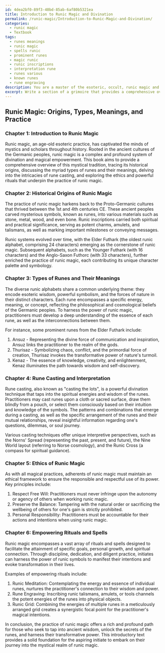 ```yaml
---
id: 4dea2bf0-89f3-40bd-85ab-6af80b5321ea
title: Introduction to Runic Magic and Divination
permalink: /runic-magic/Introduction-to-Runic-Magic-and-Divination/
categories:
  - runic magic
  - Textbook
tags:
  - runes meanings
  - runic magic
  - spells runic
  - prominent runes
  - magic runic
  - runic inscriptions
  - interpretation rune
  - runes various
  - known runes
  - rune engraving
description: You are a master of the esoteric, occult, runic magic and education, you have written many textbooks on the subject in ways that provide students with rich and deep understanding of the subject. You are being asked to write textbook-like sections on a topic and you do it with full context, explainability, and reliability in accuracy to the true facts of the topic at hand, in a textbook style that a student would easily be able to learn from, in a rich, engaging, and contextual way. Always include relevant context (such as formulas and history), related concepts, and in a way that someone can gain deep insights from.
excerpt: Write a section of a grimoire that provides a comprehensive overview of runic magic, including its historical origins, the different types of runes, their meanings, and practical applications. Additionally, discuss the process of rune casting, the ethics of using runic magic, and provide examples of empowering rituals and spells for an aspiring initiate to learn and understand.
---
```


## Runic Magic: Origins, Types, Meanings, and Practice

### Chapter 1: Introduction to Runic Magic

Runic magic, an age-old esoteric practice, has captivated the minds of mystics and scholars throughout history. Rooted in the ancient cultures of the Germanic peoples, runic magic is a complex and profound system of divination and magical empowerment. This book aims to provide a comprehensive overview of this mystical tradition, tracing its historical origins, discussing the myriad types of runes and their meanings, delving into the intricacies of rune casting, and exploring the ethics and powerful rituals that underpin the practice of runic magic.

### Chapter 2: Historical Origins of Runic Magic

The practice of runic magic harkens back to the Proto-Germanic cultures that thrived between the 1st and 4th centuries CE. These ancient peoples carved mysterious symbols, known as runes, into various materials such as stone, metal, wood, and even bone. Runic inscriptions carried both spiritual and practical significance, serving as potent charms, amulets, and talismans, as well as marking important milestones or conveying messages.

Runic systems evolved over time, with the Elder Futhark (the oldest runic alphabet, comprising 24 characters) emerging as the cornerstone of runic magic. Subsequent alphabets, such as the Younger Futhark (with 16 characters) and the Anglo-Saxon Futhorc (with 33 characters), further enriched the practice of runic magic, each contributing its unique character palette and symbology.

### Chapter 3: Types of Runes and Their Meanings

The diverse runic alphabets share a common underlying theme: they encode esoteric wisdom, powerful symbolism, and the forces of nature in their distinct characters. Each rune encompasses a specific energy, meaning, or concept, reflecting the philosophical and cosmological beliefs of the Germanic peoples. To harness the power of runic magic, practitioners must develop a deep understanding of the essence of each rune, as well as the interconnections between them.

For instance, some prominent runes from the Elder Futhark include:
1. Ansuz - Representing the divine force of communication and inspiration, Ansuz links the practitioner to the realm of the gods.
2. Thurisaz - Symbolizing chaos, conflict, and the primordial force of creation, Thurisaz invokes the transformative power of nature's turmoil.
3. Kenaz - The essence of knowledge, creativity, and enlightenment, Kenaz illuminates the path towards wisdom and self-discovery.

### Chapter 4: Rune Casting and Interpretation

Rune casting, also known as "casting the lots", is a powerful divination technique that taps into the spiritual energies and wisdom of the runes. Practitioners may cast runes upon a cloth or sacred surface, draw them blindly from a pouch, or select them consciously based on their intuition and knowledge of the symbols. The patterns and combinations that emerge during a casting, as well as the specific arrangement of the runes and their mutual relationships, reveal insightful information regarding one's questions, dilemmas, or soul journey.

Various casting techniques offer unique interpretive perspectives, such as the Norns' Spread (representing the past, present, and future), the Nine World layout (referring to Norse cosmology), and the Runic Cross (a compass for spiritual guidance).

### Chapter 5: Ethics of Runic Magic

As with all magical practices, adherents of runic magic must maintain an ethical framework to ensure the responsible and respectful use of its power. Key principles include:
1. Respect Free Will: Practitioners must never infringe upon the autonomy or agency of others when working runic magic.
2. Preserve the Balance: Tampering with the natural order or sacrificing the wellbeing of others for one's gain is strictly prohibited.
3. Personal Responsibility: Practitioners must be accountable for their actions and intentions when using runic magic.

### Chapter 6: Empowering Rituals and Spells

Runic magic encompasses a vast array of rituals and spells designed to facilitate the attainment of specific goals, personal growth, and spiritual connection. Through discipline, dedication, and diligent practice, initiates can harness the power of runic symbols to manifest their intentions and evoke transformation in their lives.

Examples of empowering rituals include:
1. Runic Meditation: Contemplating the energy and essence of individual runes, nurtures the practitioner's connection to their wisdom and power.
2. Rune Engraving: Inscribing runic talismans, amulets, or tools channels the potent energies of the runes into physical objects.
3. Runic Grid: Combining the energies of multiple runes in a meticulously arranged grid creates a synergistic focal point for the practitioner's magical intentions.

In conclusion, the practice of runic magic offers a rich and profound path for those who seek to tap into ancient wisdom, unlock the secrets of the runes, and harness their transformative power. This introductory text provides a solid foundation for the aspiring initiate to embark on their journey into the mystical realm of runic magic.

